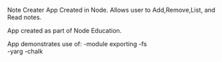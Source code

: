 Note Creater App Created in Node. Allows user to Add,Remove,List, and Read notes.

App created as part of Node Education. 

App demonstrates use of:
-module exporting 
-fs   
-yarg 
-chalk  
